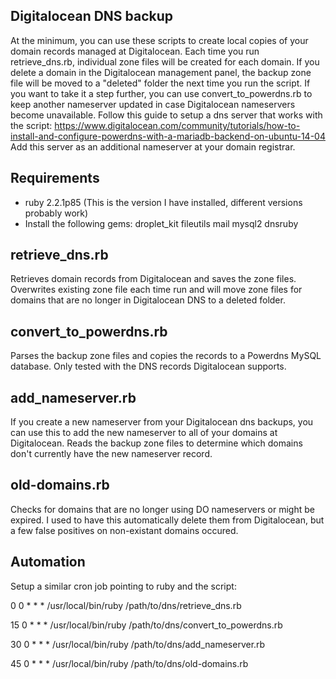 ## Digitalocean DNS backup

At the minimum, you can use these scripts to create local copies of your domain records managed at Digitalocean. Each time you run retrieve_dns.rb, individual zone files will be created for each domain. If you delete a domain in the Digitalocean management panel, the backup zone file will be moved to a "deleted" folder the next time you run the script. If you want to take it a step further, you can use convert_to_powerdns.rb to keep another nameserver updated in case Digitalocean nameservers become unavailable. Follow this guide to setup a dns server that works with the script:
https://www.digitalocean.com/community/tutorials/how-to-install-and-configure-powerdns-with-a-mariadb-backend-on-ubuntu-14-04
Add this server as an additional nameserver at your domain registrar.

## Requirements
* ruby 2.2.1p85 (This is the version I have installed, different versions probably work)
* Install the following gems: droplet_kit fileutils mail mysql2 dnsruby

## retrieve_dns.rb
Retrieves domain records from Digitalocean and saves the zone files. Overwrites existing zone file each time run and will move zone files for domains that are no longer in Digitalocean DNS to a deleted folder.

## convert_to_powerdns.rb
Parses the backup zone files and copies the records to a Powerdns MySQL database. Only tested with the DNS records Digitalocean supports.

## add_nameserver.rb
If you create a new nameserver from your Digitalocean dns backups, you can use this to add the new nameserver to all of your domains at Digitalocean. Reads the backup zone files to determine which domains don't currently have the new nameserver record.

## old-domains.rb
Checks for domains that are no longer using DO nameservers or might be expired. I used to have this automatically delete them from Digitalocean, but a few false positives on non-existant domains occured.

## Automation
Setup a similar cron job pointing to ruby and the script:

0 0 * * * /usr/local/bin/ruby /path/to/dns/retrieve_dns.rb

15 0 * * * /usr/local/bin/ruby /path/to/dns/convert_to_powerdns.rb

30 0 * * * /usr/local/bin/ruby /path/to/dns/add_nameserver.rb

45 0 * * * /usr/local/bin/ruby /path/to/dns/old-domains.rb
